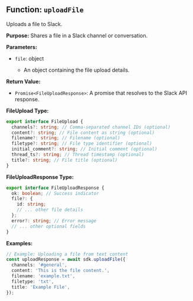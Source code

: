 ## Function: `uploadFile`

Uploads a file to Slack.

**Purpose:**
Shares a file in a Slack channel or conversation.

**Parameters:**
- `file`: object<FileUpload>
  - An object containing the file upload details.

**Return Value:**
- `Promise<FileUploadResponse>`: A promise that resolves to the Slack API response.

**FileUpload Type:**
```typescript
export interface FileUpload {
  channels?: string; // Comma-separated channel IDs (optional)
  content?: string; // File content as string (optional)
  filename?: string; // Filename (optional)
  filetype?: string; // File type identifier (optional)
  initial_comment?: string; // Initial comment (optional)
  thread_ts?: string; // Thread timestamp (optional)
  title?: string; // File title (optional)
}
```

**FileUploadResponse Type:**
```typescript
export interface FileUploadResponse {
  ok: boolean; // Success indicator
  file?: {
    id: string;
    // ... other file details
  };
  error?: string; // Error message
  // ... other optional fields
}
```

**Examples:**
```typescript
// Example: Uploading a file from text content
const uploadResponse = await sdk.uploadFile({
  channels: '#general',
  content: 'This is the file content.',
  filename: 'example.txt',
  filetype: 'txt',
  title: 'Example File',
});
```